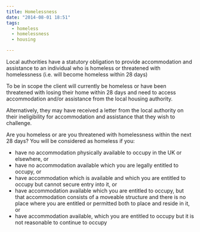 ```yaml
---
title: Homelessness
date: "2014-08-01 18:51"
tags:
  - homeless
  - homelessness
  - housing

---
```


Local authorities have a statutory obligation to provide accommodation and assistance to an individual who is homeless or threatened with homelessness (i.e. will become homeless within 28 days)

To be in scope the client will currently be homeless or have been threatened with losing their home within 28 days and need to access accommodation and/or assistance from the local housing authority.

Alternatively, they may have received a letter from the local authority on their ineligibility for accommodation and assistance that they wish to challenge.

Are you homeless or are you threatened with homelessness within the next 28 days? You will be considered as homeless if you:

* have no accommodation physically available to occupy in the UK or elsewhere, or
* have no accommodation available which you are legally entitled to occupy, or
* have accommodation which is available and which you are entitled to occupy but cannot secure entry into it, or
* have accommodation available which you are entitled to occupy, but that accommodation consists of a moveable structure and there is no place where you are entitled or permitted both to place and reside in it, or
* have accommodation available, which you are entitled to occupy but it is not reasonable to continue to occupy


